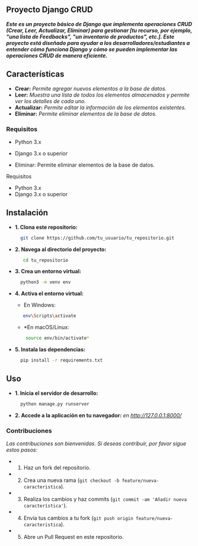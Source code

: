 ## Proyecto Django CRUD
***Este es un proyecto básico de Django que implementa operaciones CRUD (Crear, Leer, Actualizar, Eliminar) para gestionar [tu recurso, por ejemplo, "una lista de Feedbacks", "un inventario de productos", etc.]. Este proyecto está diseñado para ayudar a los desarrolladores/estudiantes a entender cómo funciona Django y cómo se pueden implementar las operaciones CRUD de manera eficiente.***

## Características
- **Crear:** *Permite agregar nuevos elementos a la base de datos.*
- **Leer:** *Muestra una lista de todos los elementos almacenados y permite ver los detalles de cada uno.*
- **Actualizar:** *Permite editar la información de los elementos existentes.*
- **Eliminar:** *Permite eliminar elementos de la base de datos.*

  
### Requisitos
- Python 3.x
- Django 3.x o superior

- Eliminar: Permite eliminar elementos de la base de datos.

Requisitos

- Python 3.x
- Django 3.x o superior

## Instalación

- **1. Clona este repositorio:**
  ```bash
    git clone https://github.com/tu_usuario/tu_repositorio.git
  ```
- **2. Navega al directorio del proyecto:**
  ```bash
     cd tu_repositorio
  ```
- **3. Crea un entorno virtual:**
  ```bash
    python3 -m venv env
  ```
- **4. Activa el entorno virtual:**
  
    - En Windows:
     ```bash
        env\Scripts\activate
     ```
     - *En macOS/Linux:
    ```bash
        source env/bin/activate*
    ```
      
- **5. Instala las dependencias:**
  ```bash
    pip install -r requirements.txt
  ```

  
## Uso

- **1. Inicia el servidor de desarrollo:**
  ```bash
    python manage.py runserver
  ```
- **2. Accede a la aplicación en tu navegador:** *en http://127.0.0.1:8000/*

### Contribuciones

*Las contribuciones son bienvenidas. Si deseas contribuir, por favor sigue estos pasos:*

- 1. Haz un fork del repositorio.
- 2. Crea una nueva rama (`git checkout -b feature/nueva-caracteristica`).
- 3. Realiza los cambios y haz commits (`git commit -am 'Añadir nueva característica'`).
- 4. Envía tus cambios a tu fork (`git push origin feature/nueva-caracteristica`).
- 5. Abre un Pull Request en este repositorio.




